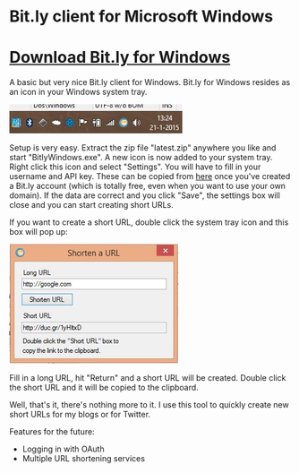 # Bit.ly client for Microsoft Windows

# [Download Bit.ly for Windows](https://github.com/dukeofharen/bitly-windows/raw/master/latest.zip)

A basic but very nice Bit.ly client for Windows. Bit.ly for Windows resides as an icon in your Windows system tray.

![Bit.ly resides in the Windows system tray](https://raw.githubusercontent.com/dukeofharen/bitly-windows/master/img/systemtray.jpg)

Setup is very easy. Extract the zip file "latest.zip" anywhere you like and start "BitlyWindows.exe". A new icon is now added to your system tray. Right click this icon and select "Settings". You will have to fill in your username and API key. These can be copied from [here](https://bitly.com/a/your_api_key) once you've created a Bit.ly account (which is totally free, even when you want to use your own domain). If the data are correct and you click "Save", the settings box will close and you can start creating short URLs.

If you want to create a short URL, double click the system tray icon and this box will pop up:

![Shorten a URL](https://raw.githubusercontent.com/dukeofharen/bitly-windows/master/img/shorturl.jpg)

Fill in a long URL, hit "Return" and a short URL will be created. Double click the short URL and it will be copied to the clipboard.

Well, that's it, there's nothing more to it. I use this tool to quickly create new short URLs for my blogs or for Twitter.

Features for the future:
- Logging in with OAuth
- Multiple URL shortening services
